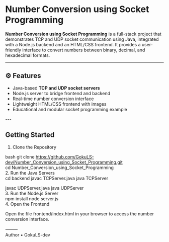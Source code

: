 #  Number Conversion using Socket Programming

**Number Conversion using Socket Programming** is a full-stack project that demonstrates TCP and UDP socket communication using Java, integrated with a Node.js backend and an HTML/CSS frontend. It provides a user-friendly interface to convert numbers between binary, decimal, and hexadecimal formats.

---

## ⚙ Features

-  Java-based **TCP and UDP socket servers**
-  Node.js server to bridge frontend and backend
-  Real-time number conversion interface
-  Lightweight HTML/CSS frontend with images
-  Educational and modular socket programming example

---<br>



##  Getting Started
 1. Clone the Repository

bash
git clone https://github.com/GokuLS-dev/Number_Conversion_using_Socket_Programming.git <br>
cd Number_Conversion_using_Socket_Programming<br>
2. Run the Java Servers<br>cd backend
javac TCPServer.java
java TCPServer

javac UDPServer.java
java UDPServer<br>
3. Run the Node.js Server<br>npm install
node server.js<br>4. Open the Frontend

Open the file frontend/index.html in your browser to access the number conversion interface.

⸻<br>
 Author
	•	GokuLS-dev


